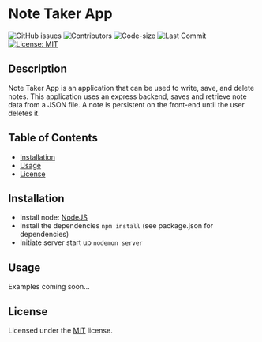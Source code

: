 
# Note Taker App

![GitHub issues](https://img.shields.io/github/issues-raw/Lagbana/note-taker) ![Contributors](https://img.shields.io/github/contributors/Lagbana/note-taker) ![Code-size](https://img.shields.io/github/languages/code-size/Lagbana/note-taker) ![Last Commit](https://img.shields.io/github/last-commit/Lagbana/note-taker) [![License: MIT](https://img.shields.io/badge/License-MIT-yellow.svg)](https://opensource.org/licenses/MIT)

## Description
Note Taker App is an application that can be used to write, save, and delete notes. This application uses an express backend, saves and retrieve note data from a JSON file. A note is persistent on the front-end until the user deletes it.

## Table of Contents

* [Installation](#installation)
* [Usage](#usage)
* [License](#license)

## Installation
 - Install node: [NodeJS](https://nodejs.org/en/download/)
 - Install the dependencies `npm install` (see package.json for dependencies) 
 - Initiate server start up `nodemon server`

## Usage
Examples coming soon... 

## License
Licensed under the [MIT](https://choosealicense.com/licenses/mit/) license.
